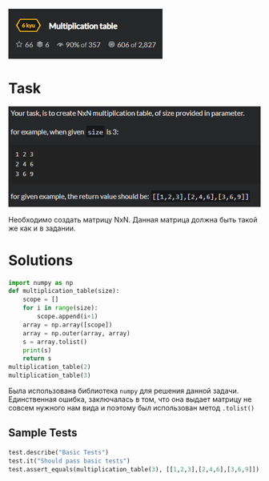 ![main](./png/main.png)
# Task 
![task](./png/task.png)

Необходимо создать матрицу NxN. Данная матрица должна быть такой же как и в задании.

# Solutions
```python
import numpy as np
def multiplication_table(size):
	scope = []
	for i in range(size):
		scope.append(i+1)
	array = np.array([scope])
	array = np.outer(array, array)
	s = array.tolist()
	print(s)
	return s 
multiplication_table(2)
multiplication_table(3)    
```
Была использована библиотека `numpy` для решения данной задачи. Единственная ошибка, заключалась в том, что она выдает матрицу не совсем нужного нам вида и поэтому был использован метод `.tolist()`
## Sample Tests
```python
test.describe("Basic Tests")
test.it("Should pass basic tests")
test.assert_equals(multiplication_table(3), [[1,2,3],[2,4,6],[3,6,9]])
```
